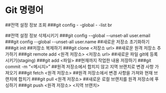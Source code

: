 # Git 명령어
##전역 설정 정보 조회
###git config - -global - -list br
 
##전역 설정 정보 삭제시키기
 ###git config --global --unset-all user.email
 ###git config --global --unset-all user.name
##새로운 저장소 초기화하기
###git init
##저장소 복제하기
###git clone <저장소 url>
##새로운 원격 저장소 추가하기
###git remote add <원격 저장소> <저장소 url>
##새로운 파일 git에 등록시키기(staging)
###git add <파일>
##현재까지 작업한 내용 저장하기
###git commit -m “<메시지>”
##원격 저장소에서 합치지 않고 지역 브랜치로 변경 사항 가져오기
###git fetch <원격 저장소>
##원격 저장소에서 변경 사항을 가져와 현재 브랜치에 합치기
###git pull <원격 저장소>
##새로운 로컬 브랜치를 원격 저장소에 푸싱하기
###git push <원격 저장소> <지역 브랜치>
